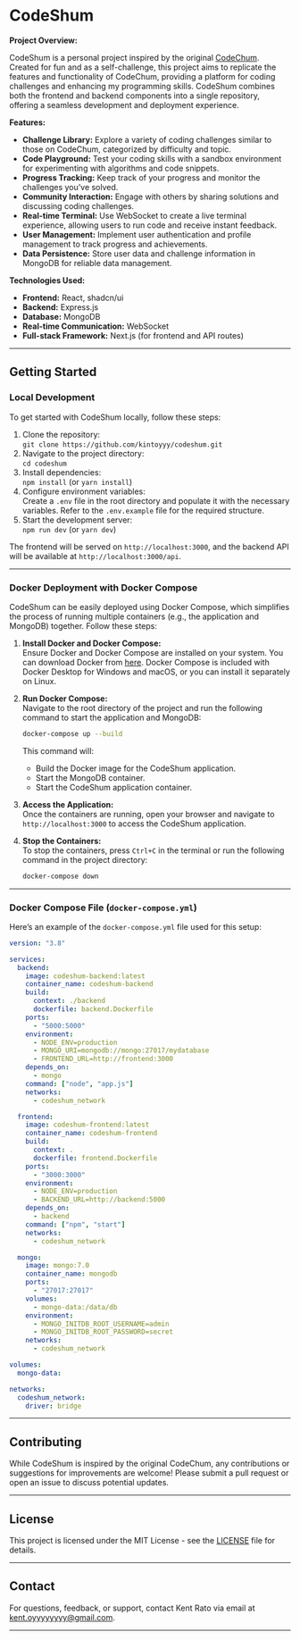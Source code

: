 # CodeShum

**Project Overview:**

CodeShum is a personal project inspired by the original [CodeChum](https://codechum.com/). Created for fun and as a self-challenge, this project aims to replicate the features and functionality of CodeChum, providing a platform for coding challenges and enhancing my programming skills. CodeShum combines both the frontend and backend components into a single repository, offering a seamless development and deployment experience.

**Features:**

- **Challenge Library:** Explore a variety of coding challenges similar to those on CodeChum, categorized by difficulty and topic.
- **Code Playground:** Test your coding skills with a sandbox environment for experimenting with algorithms and code snippets.
- **Progress Tracking:** Keep track of your progress and monitor the challenges you’ve solved.
- **Community Interaction:** Engage with others by sharing solutions and discussing coding challenges.
- **Real-time Terminal:** Use WebSocket to create a live terminal experience, allowing users to run code and receive instant feedback.
- **User Management:** Implement user authentication and profile management to track progress and achievements.
- **Data Persistence:** Store user data and challenge information in MongoDB for reliable data management.

**Technologies Used:**

- **Frontend:** React, shadcn/ui
- **Backend:** Express.js
- **Database:** MongoDB
- **Real-time Communication:** WebSocket
- **Full-stack Framework:** Next.js (for frontend and API routes)

---

## Getting Started

### Local Development

To get started with CodeShum locally, follow these steps:

1. Clone the repository:  
   `git clone https://github.com/kintoyyy/codeshum.git`
2. Navigate to the project directory:  
   `cd codeshum`
3. Install dependencies:  
   `npm install` (or `yarn install`)
4. Configure environment variables:  
   Create a `.env` file in the root directory and populate it with the necessary variables. Refer to the `.env.example` file for the required structure.
5. Start the development server:  
   `npm run dev` (or `yarn dev`)

The frontend will be served on `http://localhost:3000`, and the backend API will be available at `http://localhost:3000/api`.

---

### Docker Deployment with Docker Compose

CodeShum can be easily deployed using Docker Compose, which simplifies the process of running multiple containers (e.g., the application and MongoDB) together. Follow these steps:

1. **Install Docker and Docker Compose:**  
   Ensure Docker and Docker Compose are installed on your system. You can download Docker from [here](https://www.docker.com/get-started). Docker Compose is included with Docker Desktop for Windows and macOS, or you can install it separately on Linux.

2. **Run Docker Compose:**  
   Navigate to the root directory of the project and run the following command to start the application and MongoDB:
   ```bash
   docker-compose up --build
   ```
   This command will:
   - Build the Docker image for the CodeShum application.
   - Start the MongoDB container.
   - Start the CodeShum application container.

3. **Access the Application:**  
   Once the containers are running, open your browser and navigate to `http://localhost:3000` to access the CodeShum application.

4. **Stop the Containers:**  
   To stop the containers, press `Ctrl+C` in the terminal or run the following command in the project directory:
   ```bash
   docker-compose down
   ```

---

### Docker Compose File (`docker-compose.yml`)

Here’s an example of the `docker-compose.yml` file used for this setup:

```yaml
version: "3.8"

services:
  backend:
    image: codeshum-backend:latest
    container_name: codeshum-backend
    build:
      context: ./backend
      dockerfile: backend.Dockerfile
    ports:
      - "5000:5000"
    environment:
      - NODE_ENV=production
      - MONGO_URI=mongodb://mongo:27017/mydatabase
      - FRONTEND_URL=http://frontend:3000
    depends_on:
      - mongo
    command: ["node", "app.js"]
    networks:
      - codeshum_network

  frontend:
    image: codeshum-frontend:latest
    container_name: codeshum-frontend
    build:
      context: .
      dockerfile: frontend.Dockerfile
    ports:
      - "3000:3000"
    environment:
      - NODE_ENV=production
      - BACKEND_URL=http://backend:5000
    depends_on:
      - backend
    command: ["npm", "start"]
    networks:
      - codeshum_network

  mongo:
    image: mongo:7.0
    container_name: mongodb
    ports:
      - "27017:27017"
    volumes:
      - mongo-data:/data/db
    environment:
      - MONGO_INITDB_ROOT_USERNAME=admin
      - MONGO_INITDB_ROOT_PASSWORD=secret
    networks:
      - codeshum_network

volumes:
  mongo-data:

networks:
  codeshum_network:
    driver: bridge

```

---

## Contributing

While CodeShum is inspired by the original CodeChum, any contributions or suggestions for improvements are welcome! Please submit a pull request or open an issue to discuss potential updates.

---

## License

This project is licensed under the MIT License - see the [LICENSE](LICENSE) file for details.

---

## Contact

For questions, feedback, or support, contact Kent Rato via email at kent.oyyyyyyyy@gmail.com.

---